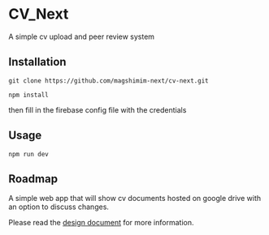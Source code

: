 # CV_Next

A simple cv upload and peer review system

## Installation
```
git clone https://github.com/magshimim-next/cv-next.git
```
```
npm install
```
then fill in the firebase config file with the credentials

## Usage
```
npm run dev
```

## Roadmap
A simple web app that will show cv documents hosted on google drive with an option to discuss changes.

Please read the [design document](/DESIGN.md) for more information.
